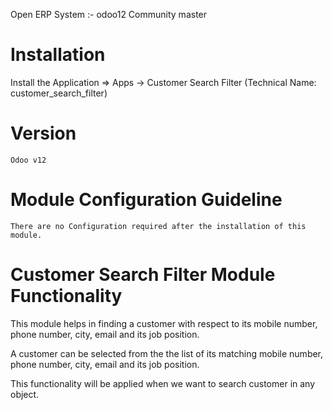 Open ERP System :- odoo12 Community master


Installation 
============

Install the Application => Apps -> Customer Search Filter (Technical Name: customer_search_filter)


Version
========

	Odoo v12


Module Configuration Guideline
================================

	There are no Configuration required after the installation of this module.


Customer Search Filter Module Functionality
================================================

This module helps in finding a customer with respect to its mobile number, phone number, city, 
email and its job position.

A customer can be selected from the the list of its matching mobile number, phone number, city, email and its job position.

This functionality will be applied when we want to search customer in any object.
